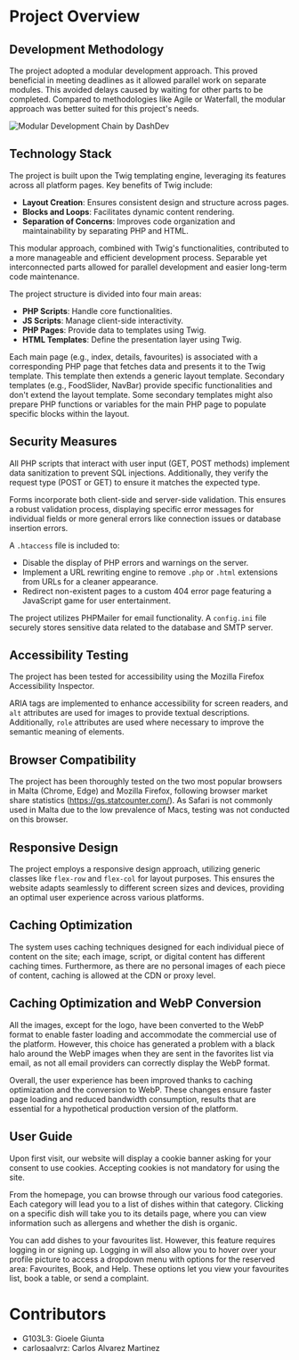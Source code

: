 # Project Overview

## Development Methodology

The project adopted a modular development approach. This proved beneficial in meeting deadlines as it allowed parallel work on separate modules. This avoided delays caused by waiting for other parts to be completed. Compared to methodologies like Agile or Waterfall, the modular approach was better suited for this project's needs.

![Modular Development Chain by DashDev][modular-development-chain]

[modular-development-chain]: https://github.com/PHPMailer/PHPMailer

## Technology Stack

The project is built upon the Twig templating engine, leveraging its features across all platform pages. Key benefits of Twig include:

- **Layout Creation**: Ensures consistent design and structure across pages.
- **Blocks and Loops**: Facilitates dynamic content rendering.
- **Separation of Concerns**: Improves code organization and maintainability by separating PHP and HTML.

This modular approach, combined with Twig's functionalities, contributed to a more manageable and efficient development process. Separable yet interconnected parts allowed for parallel development and easier long-term code maintenance.

The project structure is divided into four main areas:

- **PHP Scripts**: Handle core functionalities.
- **JS Scripts**: Manage client-side interactivity.
- **PHP Pages**: Provide data to templates using Twig.
- **HTML Templates**: Define the presentation layer using Twig.

Each main page (e.g., index, details, favourites) is associated with a corresponding PHP page that fetches data and presents it to the Twig template. This template then extends a generic layout template. Secondary templates (e.g., FoodSlider, NavBar) provide specific functionalities and don't extend the layout template. Some secondary templates might also prepare PHP functions or variables for the main PHP page to populate specific blocks within the layout.

## Security Measures

All PHP scripts that interact with user input (GET, POST methods) implement data sanitization to prevent SQL injections. Additionally, they verify the request type (POST or GET) to ensure it matches the expected type.

Forms incorporate both client-side and server-side validation. This ensures a robust validation process, displaying specific error messages for individual fields or more general errors like connection issues or database insertion errors.

A `.htaccess` file is included to:

- Disable the display of PHP errors and warnings on the server.
- Implement a URL rewriting engine to remove `.php` or `.html` extensions from URLs for a cleaner appearance.
- Redirect non-existent pages to a custom 404 error page featuring a JavaScript game for user entertainment.

The project utilizes PHPMailer for email functionality. A `config.ini` file securely stores sensitive data related to the database and SMTP server.

## Accessibility Testing

The project has been tested for accessibility using the Mozilla Firefox Accessibility Inspector.

ARIA tags are implemented to enhance accessibility for screen readers, and `alt` attributes are used for images to provide textual descriptions. Additionally, `role` attributes are used where necessary to improve the semantic meaning of elements.

## Browser Compatibility

The project has been thoroughly tested on the two most popular browsers in Malta (Chrome, Edge) and Mozilla Firefox, following browser market share statistics (https://gs.statcounter.com/). As Safari is not commonly used in Malta due to the low prevalence of Macs, testing was not conducted on this browser.

## Responsive Design

The project employs a responsive design approach, utilizing generic classes like `flex-row` and `flex-col` for layout purposes. This ensures the website adapts seamlessly to different screen sizes and devices, providing an optimal user experience across various platforms.

## Caching Optimization

The system uses caching techniques designed for each individual piece of content on the site; each image, script, or digital content has different caching times. Furthermore, as there are no personal images of each piece of content, caching is allowed at the CDN or proxy level.

## Caching Optimization and WebP Conversion

All the images, except for the logo, have been converted to the WebP format to enable faster loading and accommodate the commercial use of the platform. However, this choice has generated a problem with a black halo around the WebP images when they are sent in the favorites list via email, as not all email providers can correctly display the WebP format.

Overall, the user experience has been improved thanks to caching optimization and the conversion to WebP. These changes ensure faster page loading and reduced bandwidth consumption, results that are essential for a hypothetical production version of the platform.

## User Guide

Upon first visit, our website will display a cookie banner asking for your consent to use cookies. Accepting cookies is not mandatory for using the site.

From the homepage, you can browse through our various food categories. Each category will lead you to a list of dishes within that category. Clicking on a specific dish will take you to its details page, where you can view information such as allergens and whether the dish is organic.

You can add dishes to your favourites list. However, this feature requires logging in or signing up. Logging in will also allow you to hover over your profile picture to access a dropdown menu with options for the reserved area: Favourites, Book, and Help. These options let you view your favourites list, book a table, or send a complaint.
# Contributors

 - G103L3: Gioele Giunta
 - carlosaalvrz: Carlos Alvarez Martinez
